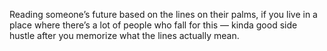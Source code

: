 Reading someone’s future based on the lines on their palms, if you live in a place where there’s a lot of people who fall for this — kinda good side hustle after you memorize what the lines actually mean.
